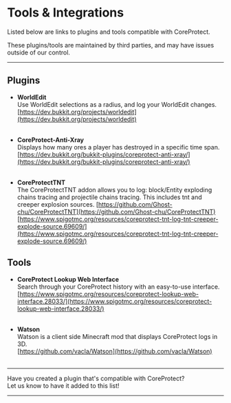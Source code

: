 # Tools & Integrations

Listed below are links to plugins and tools compatible with CoreProtect.

These plugins/tools are maintained by third parties, and may have issues outside of our control.

---

## Plugins

* **WorldEdit**  
Use WorldEdit selections as a radius, and log your WorldEdit changes.
[https://dev.bukkit.org/projects/worldedit](https://dev.bukkit.org/projects/worldedit)  
&nbsp;

* **CoreProtect-Anti-Xray**  
Displays how many ores a player has destroyed in a specific time span.  
[https://dev.bukkit.org/bukkit-plugins/coreprotect-anti-xray/](https://dev.bukkit.org/bukkit-plugins/coreprotect-anti-xray/)  
&nbsp;

* **CoreProtectTNT**  
The CoreProtectTNT addon allows you to log: block/Entity exploding chains tracing and projectile chains tracing. This includes tnt and creeper explosion sources.
[https://github.com/Ghost-chu/CoreProtectTNT](https://github.com/Ghost-chu/CoreProtectTNT)
[https://www.spigotmc.org/resources/coreprotect-tnt-log-tnt-creeper-explode-source.69609/](https://www.spigotmc.org/resources/coreprotect-tnt-log-tnt-creeper-explode-source.69609/)
&nbsp;

## Tools

* **CoreProtect Lookup Web Interface**  
Search through your CoreProtect history with an easy-to-use interface.  
[https://www.spigotmc.org/resources/coreprotect-lookup-web-interface.28033/](https://www.spigotmc.org/resources/coreprotect-lookup-web-interface.28033/)  
&nbsp;

* **Watson**  
Watson is a client side Minecraft mod that displays CoreProtect logs in 3D.  
[https://github.com/vacla/Watson](https://github.com/vacla/Watson)  
&nbsp;


---

Have you created a plugin that's compatible with CoreProtect?  
Let us know to have it added to this list!

---
